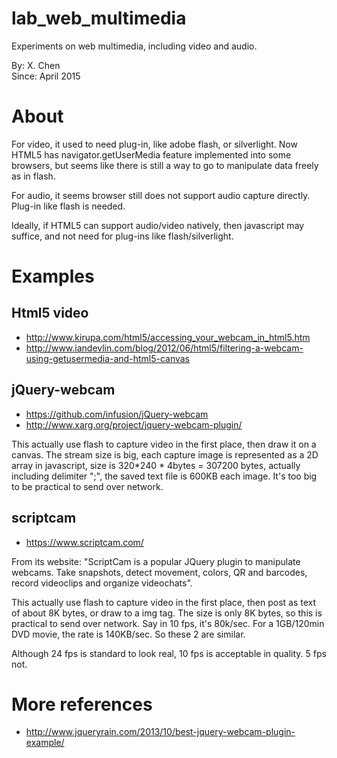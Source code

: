 # lab_web_multimedia
Experiments on web multimedia, including video and audio.

By: X. Chen  
Since: April 2015


About
========

For video, it used to need plug-in, like adobe flash, or silverlight. Now HTML5 has navigator.getUserMedia feature implemented into some browsers, but seems like there is still a way to go to manipulate data freely as in flash.

For audio, it seems browser still does not support audio capture directly. Plug-in like flash is needed.

Ideally, if HTML5 can support audio/video natively, then javascript may suffice, and not need for plug-ins like flash/silverlight.


Examples
========

Html5 video
---------
- http://www.kirupa.com/html5/accessing_your_webcam_in_html5.htm
- http://www.iandevlin.com/blog/2012/06/html5/filtering-a-webcam-using-getusermedia-and-html5-canvas

jQuery-webcam
------
- https://github.com/infusion/jQuery-webcam
- http://www.xarg.org/project/jquery-webcam-plugin/

This actually use flash to capture video in the first place, then draw it on a canvas. The stream size is big, each capture image is represented as a 2D array in javascript, size is 320*240 * 4bytes = 307200 bytes, actually including delimiter ";", the saved text file is 600KB each image. It's too big to be practical to send over network.

scriptcam
-----------
- https://www.scriptcam.com/

From its website: "ScriptCam is a popular JQuery plugin to manipulate webcams. Take snapshots, detect movement, colors, QR and barcodes, record videoclips and organize videochats".

This actually use flash to capture video in the first place, then post as text of about 8K bytes, or draw to a img tag. The size is only 8K bytes, so this is practical to send over network. Say in 10 fps, it's 80k/sec. For a 1GB/120min DVD movie, the rate is 140KB/sec. So these 2 are similar.

Although 24 fps is standard to look real, 10 fps is acceptable in quality. 5 fps not. 


More references
=====================

- http://www.jqueryrain.com/2013/10/best-jquery-webcam-plugin-example/
